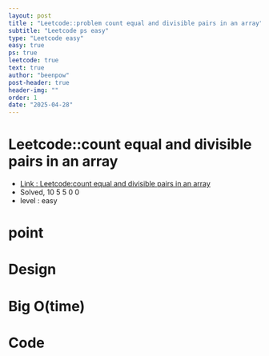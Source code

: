 ```yaml
---
layout: post
title : "Leetcode::problem count equal and divisible pairs in an array"
subtitle: "Leetcode ps easy"
type: "Leetcode easy"
easy: true
ps: true
leetcode: true
text: true
author: "beenpow"
post-header: true
header-img: ""
order: 1
date: "2025-04-28"
---
```


# Leetcode::count equal and divisible pairs in an array
- [Link : Leetcode:count equal and divisible pairs in an array]()
- Solved, 10 5 5 0 0
- level : easy
# point

# Design


# Big O(time)

# Code

```cpp

```